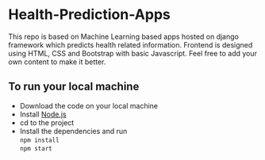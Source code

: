 # Health-Prediction-Apps
This repo is based on Machine Learning based apps hosted on django framework which predicts health related information. Frontend is designed using HTML, CSS and Bootstrap with basic Javascript. Feel free to add your own content to make it better.

## To run your local machine

- Download the code on your local machine
- Install [Node.js](https://nodejs.org/en/ "Node.js homepage")
- cd to the project
- Install the dependencies and run<br/>
```npm install```<br/>
```npm start```